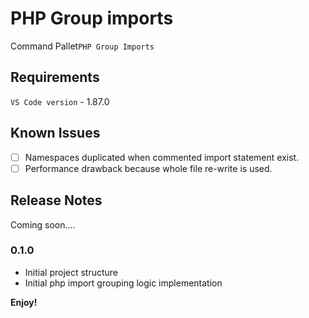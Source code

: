# PHP Group imports

Command Pallet`PHP Group Imports`

## Requirements

`VS Code version` - 1.87.0

## Known Issues

- [ ] Namespaces duplicated when commented import statement exist.
- [ ] Performance drawback because whole file re-write is used.

## Release Notes

Coming soon....

### 0.1.0

- Initial project structure
- Initial php import grouping logic implementation

**Enjoy!**
